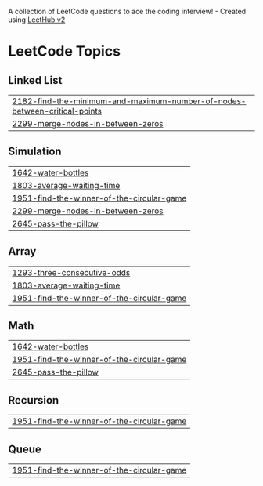 A collection of LeetCode questions to ace the coding interview! - Created using [LeetHub v2](https://github.com/arunbhardwaj/LeetHub-2.0)
<!---LeetCode Topics Start-->
# LeetCode Topics
## Linked List
|  |
| ------- |
| [2182-find-the-minimum-and-maximum-number-of-nodes-between-critical-points](https://github.com/lalitsontyal/LEETCODE/tree/master/2182-find-the-minimum-and-maximum-number-of-nodes-between-critical-points) |
| [2299-merge-nodes-in-between-zeros](https://github.com/lalitsontyal/LEETCODE/tree/master/2299-merge-nodes-in-between-zeros) |
## Simulation
|  |
| ------- |
| [1642-water-bottles](https://github.com/lalitsontyal/LEETCODE/tree/master/1642-water-bottles) |
| [1803-average-waiting-time](https://github.com/lalitsontyal/LEETCODE/tree/master/1803-average-waiting-time) |
| [1951-find-the-winner-of-the-circular-game](https://github.com/lalitsontyal/LEETCODE/tree/master/1951-find-the-winner-of-the-circular-game) |
| [2299-merge-nodes-in-between-zeros](https://github.com/lalitsontyal/LEETCODE/tree/master/2299-merge-nodes-in-between-zeros) |
| [2645-pass-the-pillow](https://github.com/lalitsontyal/LEETCODE/tree/master/2645-pass-the-pillow) |
## Array
|  |
| ------- |
| [1293-three-consecutive-odds](https://github.com/lalitsontyal/LEETCODE/tree/master/1293-three-consecutive-odds) |
| [1803-average-waiting-time](https://github.com/lalitsontyal/LEETCODE/tree/master/1803-average-waiting-time) |
| [1951-find-the-winner-of-the-circular-game](https://github.com/lalitsontyal/LEETCODE/tree/master/1951-find-the-winner-of-the-circular-game) |
## Math
|  |
| ------- |
| [1642-water-bottles](https://github.com/lalitsontyal/LEETCODE/tree/master/1642-water-bottles) |
| [1951-find-the-winner-of-the-circular-game](https://github.com/lalitsontyal/LEETCODE/tree/master/1951-find-the-winner-of-the-circular-game) |
| [2645-pass-the-pillow](https://github.com/lalitsontyal/LEETCODE/tree/master/2645-pass-the-pillow) |
## Recursion
|  |
| ------- |
| [1951-find-the-winner-of-the-circular-game](https://github.com/lalitsontyal/LEETCODE/tree/master/1951-find-the-winner-of-the-circular-game) |
## Queue
|  |
| ------- |
| [1951-find-the-winner-of-the-circular-game](https://github.com/lalitsontyal/LEETCODE/tree/master/1951-find-the-winner-of-the-circular-game) |
<!---LeetCode Topics End-->
